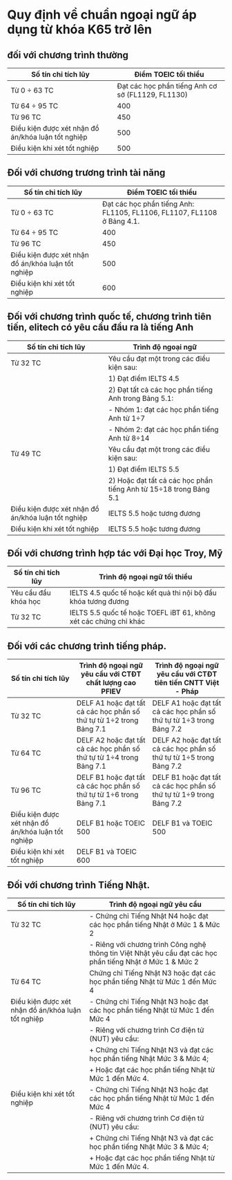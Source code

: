 # Quy định về chuẩn ngoại ngữ áp dụng từ khóa K65 trở lên
## đối với chương trình thường

| Số tín chỉ tích lũy                        | Điểm TOEIC tối thiểu                               |
|--------------------------------------------|----------------------------------------------------|
| Từ 0 ÷ 63 TC                               | Đạt các học phần tiếng Anh cơ sở (FL1129, FL1130)  |
| Từ 64 ÷ 95 TC                              | 400                                                |
| Từ 96 TC                                   | 450                                                |
| Điều kiện được xét nhận đồ án/khóa luận tốt nghiệp | 500                                      |
| Điều kiện khi xét tốt nghiệp               | 500   


## Đối với chương trương trình tài năng 
| Số tín chỉ tích lũy                        | Điểm TOEIC tối thiểu                                                    |
|--------------------------------------------|-------------------------------------------------------------------------|
| Từ 0 ÷ 63 TC                               | Đạt các học phần tiếng Anh: FL1105, FL1106, FL1107, FL1108 ở Bảng 4.1.  |
| Từ 64 ÷ 95 TC                              | 400                                                                     |
| Từ 96 TC                                   | 450                                                                     |
| Điều kiện được xét nhận đồ án/khóa luận tốt nghiệp | 500                                                           |
| Điều kiện khi xét tốt nghiệp               | 600            
## Đối với chương trình quốc tế, chương trình tiên tiến, elitech có yêu cầu đầu ra là tiếng Anh

| Số tín chỉ tích lũy                                | Trình độ ngoại ngữ                                                                                                                                                                             |
|----------------------------------------------------|-----------------------------------------------------------------------------------------------------------------------------------------------------------------------------------------------|
| Từ 32 TC                                           | Yêu cầu đạt một trong các điều kiện sau:                                                                                                                                                      |
|                                                    | 1) Đạt điểm IELTS 4.5                                                                                                                                                                         |
|                                                    | 2) Đạt tất cả các học phần tiếng Anh trong Bảng 5.1:                                                                                                                                           |
|                                                    | - Nhóm 1: đạt các học phần tiếng Anh từ 1÷7                                                                                                                                            |
|                                                    | - Nhóm 2: đạt các học phần tiếng Anh từ 8÷14                                                                                                                                          |
| Từ 49 TC                                           | Yêu cầu đạt một trong các điều kiện sau:                                                                                                                                                      |
|                                                    | 1) Đạt điểm IELTS 5.5                                                                                                                                                                         |
|                                                    | 2) Hoặc đạt tất cả các học phần tiếng Anh từ 15÷18 trong Bảng 5.1                                                                                                                     |
| Điều kiện được xét nhận đồ án/khóa luận tốt nghiệp | IELTS 5.5 hoặc tương đương                                                                                                                                                                   |
| Điều kiện khi xét tốt nghiệp                       | IELTS 5.5 hoặc tương đương  
## Đối với chương trình hợp tác với Đại học Troy, Mỹ

| Số tín chỉ tích lũy          | Trình độ ngoại ngữ tối thiểu                                                                                          |
|------------------------------|------------------------------------------------------------------------------------------------------------------------|
| Yêu cầu đầu khóa học          | IELTS 4.5 quốc tế hoặc kết quả thi nội bộ đầu khóa tương đương                                                         |
| Từ 32 TC                      | IELTS 5.5 quốc tế hoặc TOEFL iBT 61, không xét các chứng chỉ khác                                                     |

## Đối với các chương trình tiếng pháp.
| Số tín chỉ tích lũy                    | Trình độ ngoại ngữ yêu cầu với CTĐT chất lượng cao PFIEV                         | Trình độ ngoại ngữ yêu cầu với CTĐT tiên tiến CNTT Việt - Pháp                 |
|----------------------------------------|----------------------------------------------------------------------------------|-------------------------------------------------------------------------------|
| Từ 32 TC                                | DELF A1 hoặc đạt tất cả các học phần số thứ tự từ 1÷2 trong Bảng 7.1              | DELF A1 hoặc đạt tất cả các học phần số thứ tự từ 1÷3 trong Bảng 7.2          |
| Từ 64 TC                                | DELF A2 hoặc đạt tất cả các học phần số thứ tự từ 1÷4 trong Bảng 7.1              | DELF A2 hoặc đạt tất cả các học phần số thứ tự từ 1÷5 trong Bảng 7.2          |
| Từ 96 TC                                | DELF B1 hoặc đạt tất cả các học phần số thứ tự từ 1÷6 trong Bảng 7.1              | DELF B1 hoặc đạt tất cả các học phần số thứ tự từ 1÷9 trong Bảng 7.2          |
| Điều kiện được xét nhận đồ án/khóa luận tốt nghiệp | DELF B1 hoặc TOEIC 500                                                       | DELF B1 và TOEIC 500                                                         |
| Điều kiện khi xét tốt nghiệp            | DELF B1 và TOEIC 600          
## Đối với chương trình Tiếng Nhật.
| Số tín chỉ tích lũy                    | Trình độ ngoại ngữ yêu cầu                                                                                                   |
|----------------------------------------|-------------------------------------------------------------------------------------------------------------------------------|
| Từ 32 TC                                | - Chứng chỉ Tiếng Nhật N4 hoặc đạt các học phần tiếng Nhật ở Mức 1 & Mức 2                                                    |
|                                        | - Riêng với chương trình Công nghệ thông tin Việt Nhật yêu cầu đạt các học phần tiếng Nhật ở Mức 1 & Mức 2                    |
| Từ 64 TC                                | Chứng chỉ Tiếng Nhật N3 hoặc đạt các học phần tiếng Nhật từ Mức 1 đến Mức 4                                                  |
| Điều kiện được xét nhận đồ án/khóa luận tốt nghiệp | - Chứng chỉ Tiếng Nhật N3 hoặc đạt các học phần tiếng Nhật từ Mức 1 đến Mức 4                                  |
|                                        | - Riêng với chương trình Cơ điện tử (NUT) yêu cầu:                                                                           |
|                                        |   + Chứng chỉ Tiếng Nhật N3 và đạt các học phần tiếng Nhật Mức 3 & Mức 4;                                                    |
|                                        |   + Hoặc đạt các học phần tiếng Nhật từ Mức 1 đến Mức 4.                                                                     |
| Điều kiện khi xét tốt nghiệp            | - Chứng chỉ Tiếng Nhật N3 hoặc đạt các học phần tiếng Nhật từ Mức 1 đến Mức 4                                                |
|                                        | - Riêng với chương trình Cơ điện tử (NUT) yêu cầu:                                                                           |
|                                        |   + Chứng chỉ Tiếng Nhật N3 và đạt các học phần tiếng Nhật Mức 3 & Mức 4;                                                    |
|                                        |   + Hoặc đạt các học phần tiếng Nhật từ Mức 1 đến Mức 4.                

